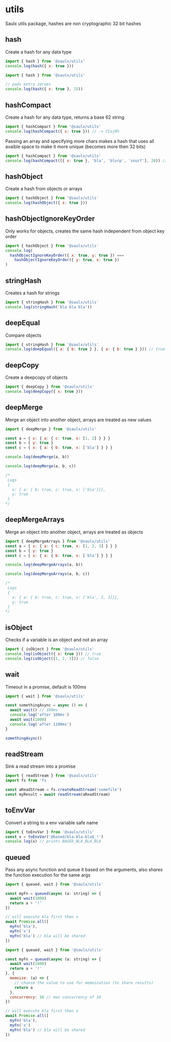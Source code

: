 # utils

Saulx utils package, hashes are non cryptographic 32 bit hashes

## hash

Create a hash for any data type

```javascript
import { hash } from '@saulx/utils'
console.log(hash({ x: true }))
```

```javascript
import { hash } from '@saulx/utils'

// pads extra zeroes
console.log(hash({ x: true }, 15))
```

## hashCompact

Create a hash for any data type, returns a base 62 string

```javascript
import { hashCompact } from '@saulx/utils'
console.log(hashCompact({ x: true })) // -> CCoj0h
```

Passing an array and specifying more chars makes a hash that uses all avaible space to make it more unique (becomes more then 32 bits)

```javascript
import { hashCompact } from '@saulx/utils'
console.log(hashCompact([{ x: true }, 'bla', 'blurp', 'snurf'], 20)) // -> CCoj0hNFgt8MovDmLkmh
```

## hashObject

Create a hash from objects or arrays

```javascript
import { hashObject } from '@saulx/utils'
console.log(hashObject({ x: true }))
```

## hashObjectIgnoreKeyOrder

Only works for objects, creates the same hash independent from object key order

```javascript
import { hashObject } from '@saulx/utils'
console.log(
  hashObjectIgnoreKeyOrder({ x: true, y: true }) ===
    hashObjectIgnoreKeyOrder({ y: true, x: true })
)
```

## stringHash

Creates a hash for strings

```javascript
import { stringHash } from '@saulx/utils'
console.log(stringHash('bla bla bla'))
```

## deepEqual

Compare objects

```javascript
import { stringHash } from '@saulx/utils'
console.log(deepEqual({ a: { b: true } }, { a: { b: true } })) // true
```

## deepCopy

Create a deepcopy of objects

```javascript
import { deepCopy } from '@saulx/utils'
console.log(deepCopy({ x: true }))
```

## deepMerge

Merge an object into another object, arrays are treated as new values

```javascript
import { deepMerge } from '@saulx/utils'

const a = { x: { a: { c: true, x: [1, 2] } } }
const b = { y: true }
const c = { x: { a: { b: true, x: ['bla'] } } }

console.log(deepMerge(a, b))

console.log(deepMerge(a, b, c))

/*
 Logs
 {
   x: { a: { b: true, c: true, x: ['bla']}},
   y: true
 }
*/
```

## deepMergeArrays

Merge an object into another object, arrays are treated as objects

```javascript
import { deepMergeArrays } from '@saulx/utils'
const a = { x: { a: { c: true, x: [1, 2, 3] } } }
const b = { y: true }
const c = { x: { a: { b: true, x: ['bla'] } } }

console.log(deepMergeArrays(a, b))

console.log(deepMergeArrays(a, b, c))

/*
 Logs
 {
   x: { a: { b: true, c: true, x: ['bla', 2, 3]}},
   y: true
 }
*/
```

## isObject

Checks if a variable is an object and not an array

```javascript
import { isObject } from '@saulx/utils'
console.log(isObject({ x: true })) // true
console.log(isObject([1, 2, 3])) // false
```

## wait

Timeout in a promise, default is 100ms

```javascript
import { wait } from '@saulx/utils'

const somethingAsync = async () => {
  await wait() // 100ms
  console.log('after 100ms')
  await wait(1000)
  console.log('after 1100ms')
}

somethingAsync()
```

## readStream

Sink a read stream into a promise

```javascript
import { readStream } from '@saulx/utils'
import fs from 'fs

const aReadStream = fs.createReadStream('somefile')
const myResult = await readStream(aReadStream)
```

## toEnvVar

Convert a string to a env variable safe name

```javascript
import { toEnvVar } from '@saulx/utils'
const x = toEnvVar('@based/bla-bla-bla$_!')
console.log(x) // prints BASED_BLA_BLA_BLA
```

## queued

Pass any async function and queue it based on the arguments, also shares the function execution for the same args

```javascript
import { queued, wait } from '@saulx/utils'

const myFn = queued(async (a: string) => {
  await wait(1000)
  return a + '!'
})

// will execute bla first then x
await Promise.all([
  myFn('bla'),
  myFn('x')
  myFn('bla') // bla will be shared
])
```

```javascript
import { queued, wait } from '@saulx/utils'

const myFn = queued(async (a: string) => {
  await wait(1000)
  return a + '!'
}, {
  memoize: (a) => {
    // choose the value to use for memoization (to share results)
    return a
  },
  concurrency: 10 // max concurrency of 10
})

// will execute bla first then x
await Promise.all([
  myFn('bla'),
  myFn('x')
  myFn('bla') // bla will be shared
])
```
